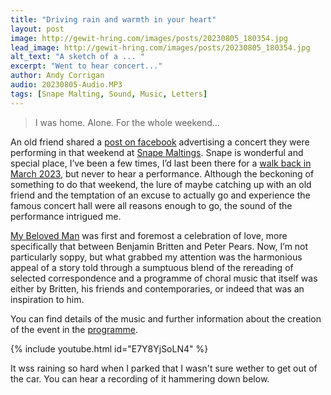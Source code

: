 ```yaml
---
title: "Driving rain and warmth in your heart"
layout: post
image: http://gewit-hring.com/images/posts/20230805_180354.jpg
lead_image: http://gewit-hring.com/images/posts/20230805_180354.jpg
alt_text: "A sketch of a ... "
excerpt: "Went to hear concert..."
author: Andy Corrigan
audio: 20230805-Audio.MP3
tags: [Snape Malting, Sound, Music, Letters]
---
```

> I was home. Alone. For the whole weekend…  

An old friend shared a [post on facebook](https://fb.watch/n8rM46Qwxg/) advertising a concert they were performing in that weekend at [Snape Maltings](https://brittenpearsarts.org/). Snape is wonderful and special place, I’ve been a few times, I’d last been there for a [walk back in March 2023]({{site.url}}/walks/20230319_Snape/), but never to hear a performance. Although the beckoning of something to do that weekend, the lure of maybe catching up with an old friend and the temptation of an excuse to actually go and experience the famous concert hall were all reasons enough to go, the sound of the performance intrigued me.

[My Beloved Man](https://brittenpearsarts.org/events/my-beloved-man) was first and foremost a celebration of love, more specifically that between Benjamin Britten and Peter Pears. Now, I’m not particularly soppy, but what grabbed my attention was the harmonious appeal of a story told through a sumptuous blend of the rereading of selected correspondence and a programme of choral music that itself was either by Britten, his friends and contemporaries, or indeed that was an inspiration to him. 

You can find details of the music and further information about the creation of the event in the [programme]({{site.url}}/pdf/05-Aug-My-beloved-man.pdf).

{% include youtube.html id="E7Y8YjSoLN4" %} 

It wss raining so hard when I parked that I wasn't sure wether to get out of the car. You can hear a recording of it hammering down below.
